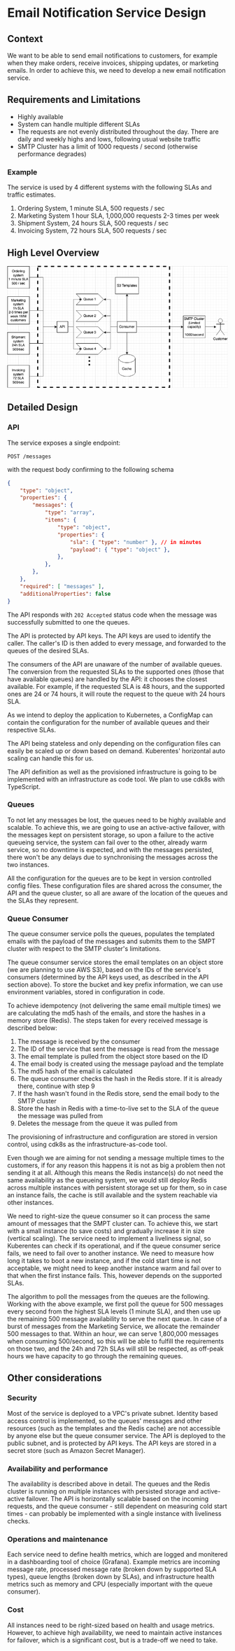# Email Notification Service Design

## Context

We want to be able to send email notifications to customers, for example when they make orders, receive invoices, shipping updates, or marketing emails. In order to achieve this, we need to develop a new email notification service. 

## Requirements and Limitations

* Highly available
* System can handle multiple different SLAs
* The requests are not evenly distributed throughout the day. There are daily and weekly highs and lows, following usual website traffic
* SMTP Cluster has a limit of 1000 requests / second (otherwise performance degrades)

### Example

The service is used by 4 different systems with the following SLAs and traffic estimates.
1. Ordering System, 1 minute SLA, 500 requests / sec
2. Marketing System 1 hour SLA, 1,000,000 requests 2-3 times per week
3. Shipment System, 24 hours SLA, 500 requests / sec
4. Invoicing System, 72 hours SLA, 500 requests / sec

## High Level Overview

![Service diagram](./emailer.drawio.png)

## Detailed Design

### API

The service exposes a single endpoint: 

```
POST /messages
```

with the request body confirming to the following schema

```json
{
    "type": "object",
    "properties": {
        "messages": {
            "type": "array",
            "items": {
                "type": "object",
                "properties": {
                    "sla": { "type": "number" }, // in minutes
                    "payload": { "type": "object" },
                },
            },
        },
    },
    "required": [ "messages" ],
    "additionalProperties": false
}
```

The API responds with `202 Accepted` status code when the message was successfully submitted to one the queues.

The API is protected by API keys. The API keys are used to identify the caller. The caller's ID is then added to every message, and forwarded to the queues of the desired SLAs.

The consumers of the API are unaware of the number of available queues. The conversion from the requested SLAs to the supported ones (those that have available queues) are handled by the API: it chooses the closest available. For example, if the requested SLA is 48 hours, and the supported ones are 24 or 74 hours, it will route the request to the queue with 24 hours SLA.

As we intend to deploy the application to Kubernetes, a ConfigMap can contain the configuration for the number of available queues and their respective SLAs.

The API being stateless and only depending on the configuration files can easily be scaled up or down based on demand. Kuberentes' horizontal auto scaling can handle this for us. 

The API definition as well as the provisioned infrastructure is going to be implemented with an infrastructure as code tool. We plan to use cdk8s with TypeScript.

### Queues

To not let any messages be lost, the queues need to be highly available and scalable. To achieve this, we are going to use an active-active failover, with the messages kept on persistent storage, so upon a failure to the active queueing service, the system can fail over to the other, already warm service, so no downtime is expected, and with the messages persisted, there won't be any delays due to synchronising the messages across the two instances.

All the configuration for the queues are to be kept in version controlled config files. These configuration files are shared across the consumer, the API and the queue cluster, so all are aware of the location of the queues and the SLAs they represent.

### Queue Consumer

The queue consumer service polls the queues, populates the templated emails with the payload of the messages and submits them to the SMPT cluster with respect to the SMTP cluster's limitations.

The queue consumer service stores the email templates on an object store (we are planning to use AWS S3), based on the IDs of the service's consumers (determined by the API keys used, as described in the API section above). To store the bucket and key prefix information, we can use environment variables, stored in configuration in code.

To achieve idempotency (not delivering the same email multiple times) we are calculating the md5 hash of the emails, and store the hashes in a memory store (Redis). The steps taken for every received message is described below:
1. The message is received by the consumer
2. The ID of the service that sent the message is read from the message
3. The email template is pulled from the object store based on the ID
4. The email body is created using the message payload and the template
5. The md5 hash of the email is calculated
6. The queue consumer checks the hash in the Redis store. If it is already there, continue with step 9
7. If the hash wasn't found in the Redis store, send the email body to the SMTP cluster
8. Store the hash in Redis with a time-to-live set to the SLA of the queue the message was pulled from
9. Deletes the message from the queue it was pulled from

The provisioning of infrastructure and configuration are stored in version control, using cdk8s as the infrastructure-as-code tool. 

Even though we are aiming for not sending a message multiple times to the customers, if for any reason this happens it is not as big a problem then not sending it at all. Although this means the Redis instance(s) do not need the same availability as the queueing system, we would still deploy Redis across multiple instances with persistent storage set up for them, so in case an instance fails, the cache is still available and the system reachable via other instances. 

We need to right-size the queue consumer so it can process the same amount of messages that the SMPT cluster can. To achieve this, we start with a small instance (to save costs) and gradually increase it in size (vertical scaling). The service need to implement a liveliness signal, so Kuberentes can check if its operational, and if the queue consumer serice fails, we need to fail over to another instance. We need to measure how long it takes to boot a new instance, and if the cold start time is not acceptable, we might need to keep another instance warm and fail over to that when the first instance fails. This, however depends on the supported SLAs. 

The algorithm to poll the messages from the queues are the following. Working with the above example, we first poll the queue for 500 messages every second from the highest SLA levels (1 minute SLA), and then use up the remaining 500 message availability to serve the next queue. In case of a burst of messages from the Marketing Service, we allocate the remainder 500 messages to that. Within an hour, we can serve 1,800,000 messages when consuming 500/second, so this will be able to fulfill the requirements on those two, and the 24h and 72h SLAs will still be respected, as off-peak hours we have capacity to go through the remaining queues.

## Other considerations

### Security

Most of the service is deployed to a VPC's private subnet. Identity based access control is implemented, so the queues' messages and other resources (such as the templates and the Redis cache) are not accessible by anyone else but the queue consumer service. The API is deployed to the public subnet, and is protected by API keys. The API keys are stored in a secret store (such as Amazon Secret Manager).

### Availability and performance

The availability is described above in detail. The queues and the Redis cluster is running on multiple instances with persisted storage and active-active failover. The API is horizontally scalable based on the incoming requests, and the queue consumer - still dependent on measuring cold start times - can probably be implemented with a single instance with liveliness checks.

### Operations and maintenance

Each service need to define health metrics, which are logged and monitered in a dashboarding tool of choice (Grafana). Example metrics are incoming message rate, processed message rate (broken down by supported SLA types), queue lengths (broken down by SLAs), and infrastructure health metrics such as memory and CPU (especially important with the queue consumer).

### Cost

All instances need to be right-sized based on health and usage metrics. However, to achieve high availability, we need to maintain active instances for failover, which is a significant cost, but is a trade-off we need to take.

